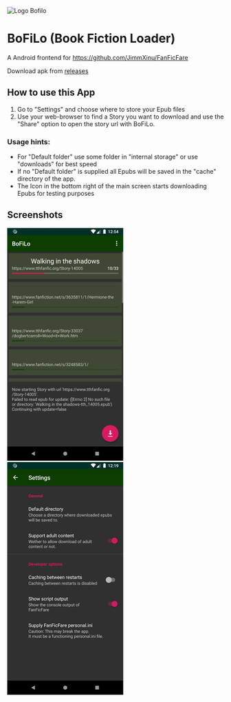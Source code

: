 ![][logo]
# BoFiLo (Book Fiction Loader)
A Android frontend for https://github.com/JimmXinu/FanFicFare

Download apk from [releases](https://github.com/Octav14n/BoFiLo/releases)

## How to use this App
1. Go to "Settings" and choose where to store your Epub files
2. Use your web-browser to find a Story you want to download and use the "Share" option to open the story url with BoFiLo.

### Usage hints:
- For "Default folder" use some folder in "internal storage" or use "downloads" for best speed
- If no "Default folder" is supplied all Epubs will be saved in the "cache" directory of the app.
- The Icon in the bottom right of the main screen starts downloading Epubs for testing purposes

## Screenshots
[![Main screen](.github/screenshots/main_preview.png)](.github/screenshots/main.png)
[![Setting screen](.github/screenshots/settings_preview.png)](.github/screenshots/settings.png)


[logo]: app/src/main/res/mipmap-hdpi/ic_launcher_round.png "Logo Bofilo"